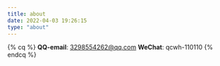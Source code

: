 ```yaml
---
title: about
date: 2022-04-03 19:26:15
type: "about"
---
```


{% cq %}
**QQ-email**: 3298554262@qq.com
**WeChat**: qcwh-110110
{% endcq %}
